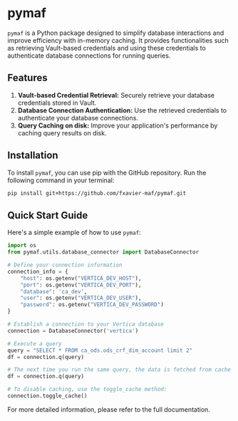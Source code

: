 # pymaf

`pymaf` is a Python package designed to simplify database interactions and improve efficiency with in-memory caching. It provides functionalities such as retrieving Vault-based credentials and using these credentials to authenticate database connections for running queries.

## Features

1. **Vault-based Credential Retrieval:** Securely retrieve your database credentials stored in Vault.
2. **Database Connection Authentication:** Use the retrieved credentials to authenticate your database connections.
3. **Query Caching on disk:** Improve your application's performance by caching query results on disk.

## Installation
To install `pymaf`, you can use pip with the GitHub repository. Run the following command in your terminal:

```bash
pip install git+https://github.com/fxavier-maf/pymaf.git
```


## Quick Start Guide

Here's a simple example of how to use `pymaf`:

```python
import os
from pymaf.utils.database_connector import DatabaseConnector

# Define your connection information
connection_info = {
    "host": os.getenv("VERTICA_DEV_HOST"),
    "port": os.getenv("VERTICA_DEV_PORT"),
    "database": 'ca_dev',
    "user": os.getenv("VERTICA_DEV_USER"),
    "password": os.getenv("VERTICA_DEV_PASSWORD")
}

# Establish a connection to your Vertica database
connection = DatabaseConnector('vertica')

# Execute a query
query = "SELECT * FROM ca_ods.ods_crf_dim_account limit 2"
df = connection.q(query)

# The next time you run the same query, the data is fetched from cache if available.
df = connection.q(query)

# To disable caching, use the toggle_cache method:
connection.toggle_cache()
```

For more detailed information, please refer to the full documentation.
